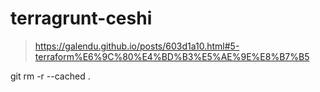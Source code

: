 # terragrunt-ceshi

>https://galendu.github.io/posts/603d1a10.html#5-terraform%E6%9C%80%E4%BD%B3%E5%AE%9E%E8%B7%B5

 git rm -r --cached .